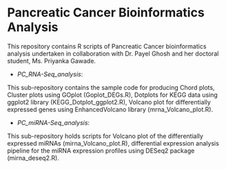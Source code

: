 # Pancreatic Cancer Bioinformatics Analysis
This repository contains R scripts of Pancreatic Cancer bioinformatics analysis undertaken in collaboration with Dr. Payel Ghosh and her doctoral student, Ms. Priyanka Gawade.

+ _PC_RNA-Seq_analysis_:

 This sub-repository contains the sample code for producing Chord plots, Cluster plots using GOplot (Goplot_DEGs.R), Dotplots for KEGG data using ggplot2 library
 (KEGG_Dotplot_ggplot2.R), Volcano plot for differentially expressed genes using EnhancedVolcano library (mrna_Volcano_plot.R).
+ _PC_miRNA-Seq_analysis_:

 This sub-repository holds scripts for Volcano plot of the differentially expressed miRNAs (mirna_Volcano_plot.R), differential expression analysis pipeline for the miRNA 
 expression profiles using DESeq2 package (mirna_deseq2.R). 
  
